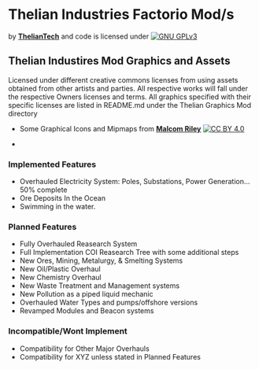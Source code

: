 # **Thelian Industries Factorio Mod/s**
by [**ThelianTech**](https://github.com/ThelianTech) and code is licensed under [![GNU GPLv3][gnu-shield]][gnu]

## Thelian Industires Mod Graphics and Assets 
  Licensed under different creative commons licenses from using assets obtained from other artists and parties. 
  All respective works will fall under the respective Owners licenses and terms.
  All graphics specified with their specific licenses are listed in README.md under the Thelian Graphics Mod directory
- Some Graphical Icons and Mipmaps from [**Malcom Riley**](https://github.com/malcolmriley) [![CC BY 4.0][cc-by-shield]][cc-by]

- [cc-by]: http://creativecommons.org/licenses/by/4.0/
[cc-by-shield]: https://img.shields.io/badge/License-CC%20BY%204.0-lightgrey.svg
[gnu]: https://choosealicense.com/licenses/gpl-3.0/
[gnu-shield]: https://img.shields.io/badge/license-%20%20GNU%20GPLv3%20-green?style=plastic

### **Implemented Features**

- Overhauled Electricity System: Poles, Substations, Power Generation... 50% complete
- Ore Deposits In the Ocean
- Swimming in the water. 

### **Planned Features**

- Fully Overhauled Reasearch System
- Full Implementation COI Reasearch Tree with some additional steps
- New Ores, Mining, Metalurgy, & Smelting Systems
- New Oil/Plastic Overhaul
- New Chemistry Overhaul
- New Waste Treatment and Management systems
- New Pollution as a piped liquid mechanic
- Overhauled Water Types and pumps/offshore versions
- Revamped Modules and Beacon systems

### **Incompatible/Wont Implement**
- Compatibility for Other Major Overhauls
- Compatibility for XYZ unless stated in Planned Features
 